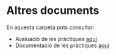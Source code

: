 # Altres documents

En aquesta carpeta pots consultar:

- Avaluació de les pràctiques [aquí](./Avaluació_pràctiques.md)
- Documentació de les pràctiques [aquí](./Documentació.md)
